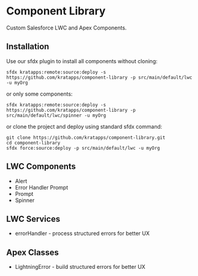 # Component Library

Custom Salesforce LWC and Apex Components.

## Installation
Use our sfdx plugin to install all components without cloning:
```
sfdx kratapps:remote:source:deploy -s https://github.com/kratapps/component-library -p src/main/default/lwc -u myOrg
```
or only some components:
```
sfdx kratapps:remote:source:deploy -s https://github.com/kratapps/component-library -p src/main/default/lwc/spinner -u myOrg
```
or clone the project and deploy using standard sfdx command:
```shell
git clone https://github.com/kratapps/component-library.git
cd component-library
sfdx force:source:deploy -p src/main/default/lwc -u myOrg
```

## LWC Components
* Alert
* Error Handler Prompt
* Prompt
* Spinner

## LWC Services
* errorHandler - process structured errors for better UX

## Apex Classes
* LightningError - build structured errors for better UX
